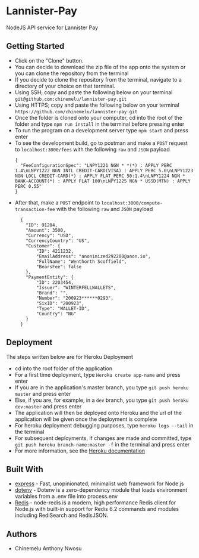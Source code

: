 # Lannister-Pay
NodeJS API service for Lannister Pay

## Getting Started
* Click on the "Clone" button.
* You can decide to download the zip file of the app onto the system or you can clone the repository from the terminal
* If you decide to clone the repository from the terminal, navigate to a directory of your choice on that terminal.
* Using SSH; copy and paste the following below on your terminal `git@github.com:chinemelu/lannister-pay.git`
* Using HTTPS; copy and paste the following below on your terminal `https://github.com/chinemelu/lannister-pay.git`
* Once the folder is cloned onto your computer, cd into the root of the folder and type `npm run install` in the terminal before pressing enter
* To run the program on a development server type `npm start` and press enter 
* To see the development build, go to postman and make a `POST` request to `localhost:3000/fees` with the following `raw` and `JSON` payload
  ```
  {
    "FeeConfigurationSpec": "LNPY1221 NGN * *(*) : APPLY PERC 1.4\nLNPY1222 NGN INTL CREDIT-CARD(VISA) : APPLY PERC 5.0\nLNPY1223 NGN LOCL CREDIT-CARD(*) : APPLY FLAT_PERC 50:1.4\nLNPY1224 NGN * BANK-ACCOUNT(*) : APPLY FLAT 100\nLNPY1225 NGN * USSD(MTN) : APPLY PERC 0.55"
  }
  ```
* After that, make a `POST` endpoint to `localhost:3000/compute-transaction-fee` with the following `raw` and `JSON` payload
  ```
    {
      "ID": 91204,
      "Amount": 3500,
      "Currency": "USD",
      "CurrencyCountry": "US",
      "Customer": {
          "ID": 4211232,
          "EmailAddress": "anonimized292200@anon.io",
          "FullName": "Wenthorth Scoffield",
          "BearsFee": false
      },
      "PaymentEntity": {
          "ID": 2203454,
          "Issuer": "WINTERFELLWALLETS",
          "Brand": "",
          "Number": "200923******0293",
          "SixID": "200923",
          "Type": "WALLET-ID",
          "Country": "NG"
      }
    }
  ```

## Deployment
The steps written below are for Heroku Deployment
* cd into the root folder of the application
* For a first time deployment, type `Heroku create app-name` and press enter
* If you are in the application's master branch, you type `git push heroku master` and press enter
* Else, if you are, for example, in a `dev` branch, you type `git push heroku dev:master` and press enter
* The application will then be deployed onto Heroku and the url of the application will be given once the deployment is complete
* For heroku deployment debugging purposes, type `heroku logs --tail` in the terminal
* For subsequent deployments, if changes are made and committed, type `git push heroku branch-name:master -f` in the terminal and press enter
* For more information, see the [Heroku documentation](https://devcenter.heroku.com/articles/git)

## Built With
* [express](https://expressjs.com/) - Fast, unopinionated, minimalist web framework for Node.js
* [dotenv](https://www.npmjs.com/package/dotenv) - Dotenv is a zero-dependency module that loads environment variables from a .env file into process.env
* [Redis](https://github.com/redis/node-redis) - node-redis is a modern, high performance Redis client for Node.js with built-in support for Redis 6.2 commands and modules including RediSearch and RedisJSON.


## Authors
* Chinemelu Anthony Nwosu 

